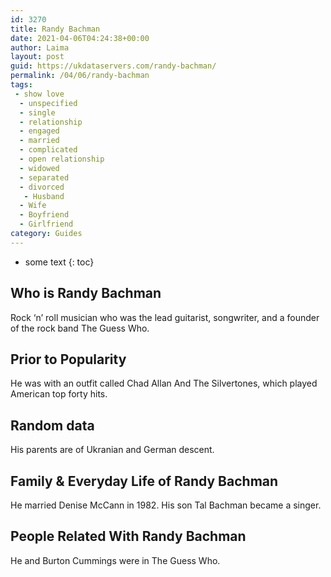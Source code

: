 ```yaml
---
id: 3270
title: Randy Bachman
date: 2021-04-06T04:24:38+00:00
author: Laima
layout: post
guid: https://ukdataservers.com/randy-bachman/
permalink: /04/06/randy-bachman
tags:
 - show love
  - unspecified
  - single
  - relationship
  - engaged
  - married
  - complicated
  - open relationship
  - widowed
  - separated
  - divorced
   - Husband
  - Wife
  - Boyfriend
  - Girlfriend
category: Guides
---
```


* some text
{: toc}


## Who is Randy Bachman
                  
                  
                  
Rock &#8216;n&#8217; roll musician who was the lead guitarist, songwriter, and a founder of the rock band The Guess Who.
                  
              
            
              
            
                
                
                
## Prior to Popularity
                  
                  
                  
He was with an outfit called Chad Allan And The Silvertones, which played American top forty hits.
                  
              
            
              
            
                
                
                
## Random data
                  
                  
                  
His parents are of Ukranian and German descent.
                  
              
            
              
            
                
                
                
## Family & Everyday Life of Randy Bachman
                  
                  
                  
He married Denise McCann in 1982. His son Tal Bachman became a singer.
                  
              
            
              
            
                
                
                
## People Related With Randy Bachman
                  
                  
                  
He and Burton Cummings were in The Guess Who.
                  
              
            
              
            
                
              
            
              
              
            
            
              
            
          
          
          